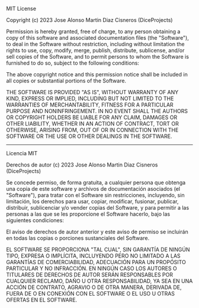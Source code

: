 MIT License

Copyright (c) 2023 Jose Alonso Martin Diaz Cisneros (DiceProjects)

Permission is hereby granted, free of charge, to any person obtaining a copy
of this software and associated documentation files (the "Software"), to deal
in the Software without restriction, including without limitation the rights
to use, copy, modify, merge, publish, distribute, sublicense, and/or sell
copies of the Software, and to permit persons to whom the Software is
furnished to do so, subject to the following conditions:

The above copyright notice and this permission notice shall be included in all
copies or substantial portions of the Software.

THE SOFTWARE IS PROVIDED "AS IS", WITHOUT WARRANTY OF ANY KIND, EXPRESS OR
IMPLIED, INCLUDING BUT NOT LIMITED TO THE WARRANTIES OF MERCHANTABILITY,
FITNESS FOR A PARTICULAR PURPOSE AND NONINFRINGEMENT. IN NO EVENT SHALL THE
AUTHORS OR COPYRIGHT HOLDERS BE LIABLE FOR ANY CLAIM, DAMAGES OR OTHER
LIABILITY, WHETHER IN AN ACTION OF CONTRACT, TORT OR OTHERWISE, ARISING FROM,
OUT OF OR IN CONNECTION WITH THE SOFTWARE OR THE USE OR OTHER DEALINGS IN THE
SOFTWARE.

---

Licencia MIT

Derechos de autor (c) 2023 Jose Alonso Martin Diaz Cisneros (DiceProjects)

Se concede permiso, de forma gratuita, a cualquier persona que obtenga una copia
de este software y archivos de documentación asociados (el "Software"), para tratar
con el Software sin restricciones, incluyendo, sin limitación, los derechos
para usar, copiar, modificar, fusionar, publicar, distribuir, sublicenciar y/o vender
copias del Software, y para permitir a las personas a las que se les proporcione el Software
hacerlo, bajo las siguientes condiciones:

El aviso de derechos de autor anterior y este aviso de permiso se incluirán en todas
las copias o porciones sustanciales del Software.

EL SOFTWARE SE PROPORCIONA "TAL CUAL", SIN GARANTÍA DE NINGÚN TIPO, EXPRESA O IMPLÍCITA,
INCLUYENDO PERO NO LIMITADO A LAS GARANTÍAS DE COMERCIABILIDAD,
ADECUACIÓN PARA UN PROPÓSITO PARTICULAR Y NO INFRACCIÓN. EN NINGÚN CASO
LOS AUTORES O TITULARES DE DERECHOS DE AUTOR SERÁN RESPONSABLES POR
CUALQUIER RECLAMO, DAÑO U OTRA RESPONSABILIDAD, YA SEA EN UNA ACCIÓN DE
CONTRATO, AGRAVIO O DE OTRA MANERA, DERIVADA DE, FUERA DE O EN CONEXIÓN CON EL
SOFTWARE O EL USO U OTRAS OFERTAS EN EL SOFTWARE.
